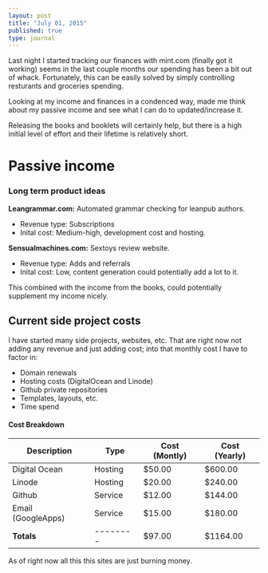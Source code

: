 ```yaml
---
layout: post
title: "July 01, 2015"
published: true
type: journal
---
```


Last night I started tracking our finances with mint.com (finally got it working) seems in the last couple months our spending has been a bit out of whack. Fortunately, this can be easily solved by simply controlling resturants and groceries spending.

Looking at my income and finances in a condenced way, made me think about my passive income and see what I can do to updated/increase it. 

Releasing the books and booklets will certainly help, but there is a high initial level of effort and their lifetime is relatively short.

# Passive income 

### Long term product ideas

**Leangrammar.com:** Automated grammar checking for leanpub authors.
- Revenue type: Subscriptions
- Inital cost: Medium-high, development cost and hosting.

**Sensualmachines.com:** Sextoys review website. 
- Revenue type: Adds and referrals
- Inital cost: Low, content generation could potentially add a lot to it. 

This combined with the income from the books, could potentially supplement my income nicely.


## Current side project costs

I have started many side projects, websites, etc. That are right now not adding any revenue and just adding cost; into that monthly cost I have to factor in:

- Domain renewals
- Hosting costs (DigitalOcean and Linode)
- Github private repositories
- Templates, layouts, etc.
- Time spend

#### Cost Breakdown 

|Description        | Type     | Cost (Montly)| Cost (Yearly)|
|-------------------|----------|--------------|--------------|
|Digital Ocean      | Hosting  | $50.00       | $600.00      |
|Linode             | Hosting  | $20.00       | $240.00      |
|Github             | Service  | $12.00       | $144.00      |
|Email (GoogleApps) | Service  | $15.00       | $180.00      |
|**Totals**         | -------- | $97.00       | $1164.00     |

As of right now all this this sites are just burning money.
